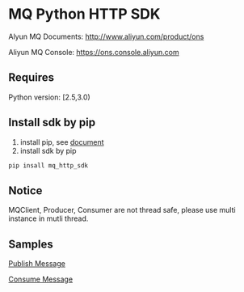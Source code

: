 # MQ Python HTTP SDK  
Alyun MQ Documents: http://www.aliyun.com/product/ons

Aliyun MQ Console: https://ons.console.aliyun.com

## Requires

Python version: [2.5,3.0)

## Install sdk by pip

1. install pip, see [document](https://pip.pypa.io/en/stable/installing/)
2. install sdk by pip

```bash
pip insall mq_http_sdk
```
## Notice

MQClient, Producer, Consumer are not thread safe, please use multi instance in mutli thread.

## Samples

[Publish Message](https://github.com/aliyunmq/mq-http-samples/blob/master/python/producer.py)

[Consume Message](https://github.com/aliyunmq/mq-http-samples/blob/master/python/consumer.py)
